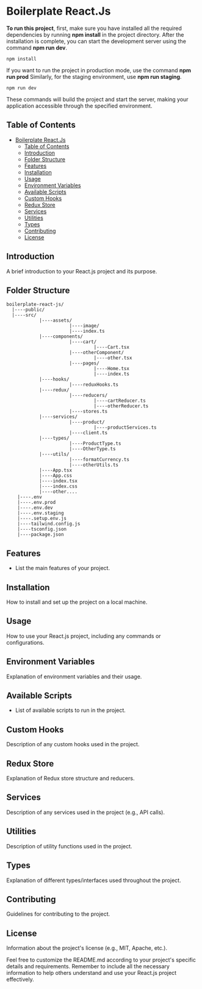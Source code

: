 # Boilerplate React.Js

**To run this project**, first, make sure you have installed all the required dependencies by running **npm install** in the project directory. After the installation is complete, you can start the development server using the command **npm run dev**.

```
npm install
```

If you want to run the project in production mode, use the command **npm run prod** Similarly, for the staging environment, use **npm run staging**.

```
npm run dev
```

These commands will build the project and start the server, making your application accessible through the specified environment.


## Table of Contents

- [Boilerplate React.Js](#project-name)
  - [Table of Contents](#table-of-contents)
  - [Introduction](#introduction)
  - [Folder Structure](#folder-structure)
  - [Features](#features)
  - [Installation](#installation)
  - [Usage](#usage)
  - [Environment Variables](#environment-variables)
  - [Available Scripts](#available-scripts)
  - [Custom Hooks](#custom-hooks)
  - [Redux Store](#redux-store)
  - [Services](#services)
  - [Utilities](#utilities)
  - [Types](#types)
  - [Contributing](#contributing)
  - [License](#license)

## Introduction

A brief introduction to your React.js project and its purpose.

## Folder Structure

```plaintext
boilerplate-react-js/
  |----public/
  |----src/
            |----assets/
                       |----image/
                       |----index.ts
            |----components/
                       |----cart/
                                |----Cart.tsx
                       |----otherComponent/
                                |----other.tsx
                       |----pages/
                                |----Home.tsx
                                |----index.ts
            |----hooks/
                       |----reduxHooks.ts
            |----redux/
                       |----reducers/
                                |----cartReducer.ts
                                |----otherReducer.ts
                       |----stores.ts
            |----services/
                       |----product/
                                |----productServices.ts
                       |----client.ts
            |----types/
                       |----ProductType.ts
                       |----OtherType.ts
            |----utils/
                       |----formatCurrency.ts
                       |----otherUtils.ts
            |----App.tsx
            |----App.css
            |----index.tsx
            |----index.css
            |----other....
    |----.env
    |----.env.prod
    |----.env.dev
    |----.env.staging
    |----.setup.env.js
    |----tailwind.config.js
    |----tsconfig.json
    |----package.json
```

## Features

- List the main features of your project.

## Installation

How to install and set up the project on a local machine.

## Usage

How to use your React.js project, including any commands or configurations.

## Environment Variables

Explanation of environment variables and their usage.

## Available Scripts

- List of available scripts to run in the project.

## Custom Hooks

Description of any custom hooks used in the project.

## Redux Store

Explanation of Redux store structure and reducers.

## Services

Description of any services used in the project (e.g., API calls).

## Utilities

Description of utility functions used in the project.

## Types

Explanation of different types/interfaces used throughout the project.

## Contributing

Guidelines for contributing to the project.

## License

Information about the project's license (e.g., MIT, Apache, etc.).

Feel free to customize the README.md according to your project's specific details and requirements. Remember to include all the necessary information to help others understand and use your React.js project effectively.